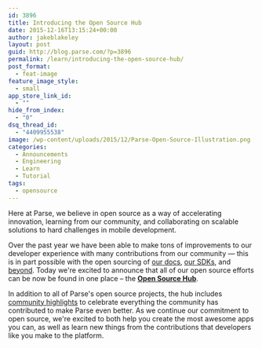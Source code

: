 ```yaml
---
id: 3896
title: Introducing the Open Source Hub
date: 2015-12-16T13:15:24+00:00
author: jakeblakeley
layout: post
guid: http://blog.parse.com/?p=3896
permalink: /learn/introducing-the-open-source-hub/
post_format:
  - feat-image
feature_image_style:
  - small
app_store_link_id:
  - ""
hide_from_index:
  - "0"
dsq_thread_id:
  - "4409955538"
image: /wp-content/uploads/2015/12/Parse-Open-Source-Illustration.png
categories:
  - Announcements
  - Engineering
  - Learn
  - Tutorial
tags:
  - opensource
---
```

Here at Parse, we believe in open source as a way of accelerating innovation, learning from our community, and collaborating on scalable solutions to hard challenges in mobile development.

Over the past year we have been able to make tons of improvements to our developer experience with many contributions from our community — this is in part possible with the open sourcing of [our docs](http://blog.parse.com/announcements/our-docs-are-now-open-sourced/), [our SDKs](http://blog.parse.com/announcements/open-sourcing-our-sdks/), and [beyond](http://blog.parse.com/announcements/open-sourcing-our-facebook-and-twitter-integration-frameworks/). Today we're excited to announce that all of our open source efforts can be now be found in one place – the **[Open Source Hub](http://parseplatform.github.io/)**.

In addition to all of Parse's open source projects, the hub includes [community highlights](http://parseplatform.github.io/#community) to celebrate everything the community has contributed to make Parse even better. As we continue our commitment to open source, we're excited to both help you create the most awesome apps you can, as well as learn new things from the contributions that developers like you make to the platform.